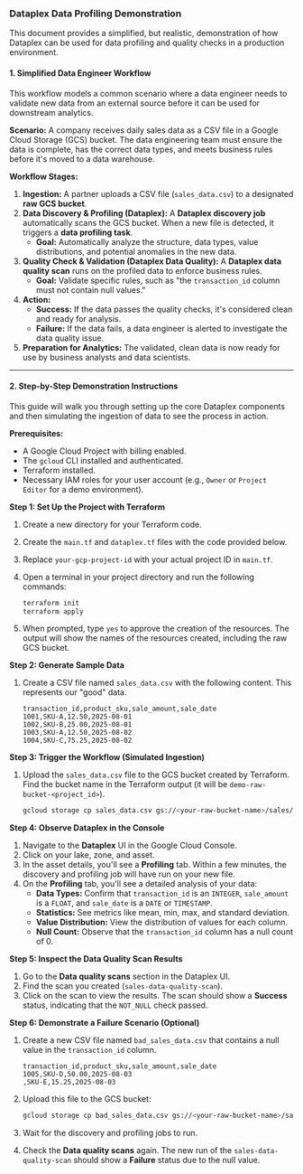 ### Dataplex Data Profiling Demonstration

This document provides a simplified, but realistic, demonstration of how Dataplex can be used for data profiling and quality checks in a production environment.

#### 1. Simplified Data Engineer Workflow

This workflow models a common scenario where a data engineer needs to validate new data from an external source before it can be used for downstream analytics.

**Scenario:** A company receives daily sales data as a CSV file in a Google Cloud Storage (GCS) bucket. The data engineering team must ensure the data is complete, has the correct data types, and meets business rules before it's moved to a data warehouse.

**Workflow Stages:**

1.  **Ingestion:** A partner uploads a CSV file (`sales_data.csv`) to a designated **raw GCS bucket**.
2.  **Data Discovery & Profiling (Dataplex):** A **Dataplex discovery job** automatically scans the GCS bucket. When a new file is detected, it triggers a **data profiling task**.
      * **Goal:** Automatically analyze the structure, data types, value distributions, and potential anomalies in the new data.
3.  **Quality Check & Validation (Dataplex Data Quality):** A **Dataplex data quality scan** runs on the profiled data to enforce business rules.
      * **Goal:** Validate specific rules, such as "the `transaction_id` column must not contain null values."
4.  **Action:**
      * **Success:** If the data passes the quality checks, it's considered clean and ready for analysis.
      * **Failure:** If the data fails, a data engineer is alerted to investigate the data quality issue.
5.  **Preparation for Analytics:** The validated, clean data is now ready for use by business analysts and data scientists.

-----

#### 2\. Step-by-Step Demonstration Instructions

This guide will walk you through setting up the core Dataplex components and then simulating the ingestion of data to see the process in action.

**Prerequisites:**

  * A Google Cloud Project with billing enabled.
  * The `gcloud` CLI installed and authenticated.
  * Terraform installed.
  * Necessary IAM roles for your user account (e.g., `Owner` or `Project Editor` for a demo environment).

**Step 1: Set Up the Project with Terraform**

1.  Create a new directory for your Terraform code.

2.  Create the `main.tf` and `dataplex.tf` files with the code provided below.

3.  Replace `your-gcp-project-id` with your actual project ID in `main.tf`.

4.  Open a terminal in your project directory and run the following commands:

    ```bash
    terraform init
    terraform apply
    ```

5.  When prompted, type `yes` to approve the creation of the resources. The output will show the names of the resources created, including the raw GCS bucket.

**Step 2: Generate Sample Data**

1.  Create a CSV file named `sales_data.csv` with the following content. This represents our "good" data.

    ```csv
    transaction_id,product_sku,sale_amount,sale_date
    1001,SKU-A,12.50,2025-08-01
    1002,SKU-B,25.00,2025-08-01
    1003,SKU-A,12.50,2025-08-02
    1004,SKU-C,75.25,2025-08-02
    ```

**Step 3: Trigger the Workflow (Simulated Ingestion)**

1.  Upload the `sales_data.csv` file to the GCS bucket created by Terraform. Find the bucket name in the Terraform output (it will be `demo-raw-bucket-<project_id>`).

    ```bash
    gcloud storage cp sales_data.csv gs://<your-raw-bucket-name>/sales/sales_data.csv
    ```

**Step 4: Observe Dataplex in the Console**

1.  Navigate to the **Dataplex** UI in the Google Cloud Console.
2.  Click on your lake, zone, and asset.
3.  In the asset details, you'll see a **Profiling** tab. Within a few minutes, the discovery and profiling job will have run on your new file.
4.  On the **Profiling** tab, you'll see a detailed analysis of your data:
      * **Data Types:** Confirm that `transaction_id` is an `INTEGER`, `sale_amount` is a `FLOAT`, and `sale_date` is a `DATE` or `TIMESTAMP`.
      * **Statistics:** See metrics like mean, min, max, and standard deviation.
      * **Value Distribution:** View the distribution of values for each column.
      * **Null Count:** Observe that the `transaction_id` column has a null count of 0.

**Step 5: Inspect the Data Quality Scan Results**

1.  Go to the **Data quality scans** section in the Dataplex UI.
2.  Find the scan you created (`sales-data-quality-scan`).
3.  Click on the scan to view the results. The scan should show a **Success** status, indicating that the `NOT_NULL` check passed.

**Step 6: Demonstrate a Failure Scenario (Optional)**

1.  Create a new CSV file named `bad_sales_data.csv` that contains a null value in the `transaction_id` column.

    ```csv
    transaction_id,product_sku,sale_amount,sale_date
    1005,SKU-D,50.00,2025-08-03
    ,SKU-E,15.25,2025-08-03
    ```

2.  Upload this file to the GCS bucket:

    ```bash
    gcloud storage cp bad_sales_data.csv gs://<your-raw-bucket-name>/sales/bad_sales_data.csv
    ```

3.  Wait for the discovery and profiling jobs to run.

4.  Check the **Data quality scans** again. The new run of the `sales-data-quality-scan` should show a **Failure** status due to the null value.
